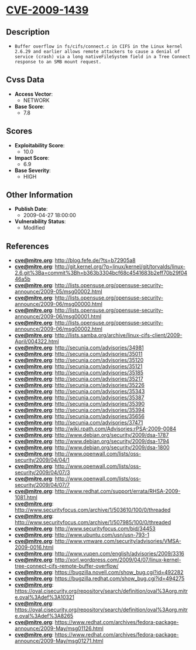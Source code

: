 
# [CVE-2009-1439](http://blog.fefe.de/?ts=b72905a8)

## Description

- `Buffer overflow in fs/cifs/connect.c in CIFS in the Linux kernel 2.6.29 and earlier allows remote attackers to cause a denial of service (crash) via a long nativeFileSystem field in a Tree Connect response to an SMB mount request.`

## Cvss Data

- **Access Vector**:
  - NETWORK
- **Base Score**:
  - 7.8

## Scores

- **Exploitability Score**:
  - 10.0
- **Impact Score**:
  - 6.9
- **Base Severity**:
  - HIGH

## Other Information

- **Publish Date**:
  - 2009-04-27 18:00:00
- **Vulnerability Status**:
  - Modified

## References

- **cve@mitre.org**: http://blog.fefe.de/?ts=b72905a8
- **cve@mitre.org**: http://git.kernel.org/?p=linux/kernel/git/torvalds/linux-2.6.git%3Ba=commit%3Bh=b363b3304bcf68c4541683b2eff70b29f0446a5b
- **cve@mitre.org**: http://lists.opensuse.org/opensuse-security-announce/2009-05/msg00002.html
- **cve@mitre.org**: http://lists.opensuse.org/opensuse-security-announce/2009-06/msg00000.html
- **cve@mitre.org**: http://lists.opensuse.org/opensuse-security-announce/2009-06/msg00001.html
- **cve@mitre.org**: http://lists.opensuse.org/opensuse-security-announce/2009-06/msg00002.html
- **cve@mitre.org**: http://lists.samba.org/archive/linux-cifs-client/2009-April/004322.html
- **cve@mitre.org**: http://secunia.com/advisories/34981
- **cve@mitre.org**: http://secunia.com/advisories/35011
- **cve@mitre.org**: http://secunia.com/advisories/35120
- **cve@mitre.org**: http://secunia.com/advisories/35121
- **cve@mitre.org**: http://secunia.com/advisories/35185
- **cve@mitre.org**: http://secunia.com/advisories/35217
- **cve@mitre.org**: http://secunia.com/advisories/35226
- **cve@mitre.org**: http://secunia.com/advisories/35343
- **cve@mitre.org**: http://secunia.com/advisories/35387
- **cve@mitre.org**: http://secunia.com/advisories/35390
- **cve@mitre.org**: http://secunia.com/advisories/35394
- **cve@mitre.org**: http://secunia.com/advisories/35656
- **cve@mitre.org**: http://secunia.com/advisories/37471
- **cve@mitre.org**: http://wiki.rpath.com/Advisories:rPSA-2009-0084
- **cve@mitre.org**: http://www.debian.org/security/2009/dsa-1787
- **cve@mitre.org**: http://www.debian.org/security/2009/dsa-1794
- **cve@mitre.org**: http://www.debian.org/security/2009/dsa-1800
- **cve@mitre.org**: http://www.openwall.com/lists/oss-security/2009/04/04/1
- **cve@mitre.org**: http://www.openwall.com/lists/oss-security/2009/04/07/3
- **cve@mitre.org**: http://www.openwall.com/lists/oss-security/2009/04/07/7
- **cve@mitre.org**: http://www.redhat.com/support/errata/RHSA-2009-1081.html
- **cve@mitre.org**: http://www.securityfocus.com/archive/1/503610/100/0/threaded
- **cve@mitre.org**: http://www.securityfocus.com/archive/1/507985/100/0/threaded
- **cve@mitre.org**: http://www.securityfocus.com/bid/34453
- **cve@mitre.org**: http://www.ubuntu.com/usn/usn-793-1
- **cve@mitre.org**: http://www.vmware.com/security/advisories/VMSA-2009-0016.html
- **cve@mitre.org**: http://www.vupen.com/english/advisories/2009/3316
- **cve@mitre.org**: http://xorl.wordpress.com/2009/04/07/linux-kernel-tree-connect-cifs-remote-buffer-overflow/
- **cve@mitre.org**: https://bugzilla.novell.com/show_bug.cgi?id=492282
- **cve@mitre.org**: https://bugzilla.redhat.com/show_bug.cgi?id=494275
- **cve@mitre.org**: https://oval.cisecurity.org/repository/search/definition/oval%3Aorg.mitre.oval%3Adef%3A10321
- **cve@mitre.org**: https://oval.cisecurity.org/repository/search/definition/oval%3Aorg.mitre.oval%3Adef%3A8265
- **cve@mitre.org**: https://www.redhat.com/archives/fedora-package-announce/2009-May/msg01126.html
- **cve@mitre.org**: https://www.redhat.com/archives/fedora-package-announce/2009-May/msg01271.html
